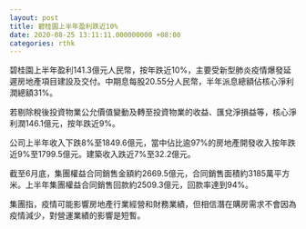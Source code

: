 ```yaml
---
layout: post
title: 碧桂園上半年盈利跌近10%
date: 2020-08-25 13:11:11.000000000 +08:00
categories: rthk
---
```


碧桂園上半年盈利141.3億元人民幣，按年跌近10%，主要受新型肺炎疫情爆發延遲房地產項目建設及交付。中期息每股20.55分人民幣，半年派息總額佔核心淨利潤總額31%。

若剔除稅後投資物業公允價值變動及轉至投資物業的收益、匯兌淨損益等，核心淨利潤146.1億元，按年跌近9%。

公司上半年收入下跌8%至1849.6億元，當中佔比逾97%的房地產開發收入按年跌近9%至1799.5億元。建築收入跌近7%至32.2億元。

截至6月底，集團權益合同銷售金額約2669.5億元，合同銷售面積約3185萬平方米。上半年集團權益合同銷售回款約2509.3億元，回款率達到94%。

集團指，疫情可能影響房地產行業經營和財務業績，但相信潛在購房需求不會因為疫情減少，對營運業績的影響是短暫。
